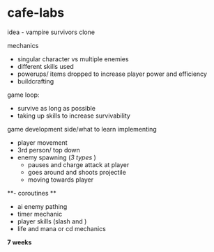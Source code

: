 # cafe-labs

idea - vampire survivors clone

mechanics
- singular character vs multiple enemies
- different skills used
- powerups/ items dropped to increase player power and efficiency
- buildcrafting

game loop:
- survive as long as possible
- taking up skills to increase survivability

game development side/what to learn implementing
- player movement
- 3rd person/  top down
- enemy spawning (_3 types_ )
  - pauses and charge attack at player
  - goes around and shoots projectile
  - moving towards player
    
 **- coroutines **
-  ai enemy pathing
- timer mechanic 
- player skills (slash and )
- life and mana or cd mechanics

**7 weeks**
